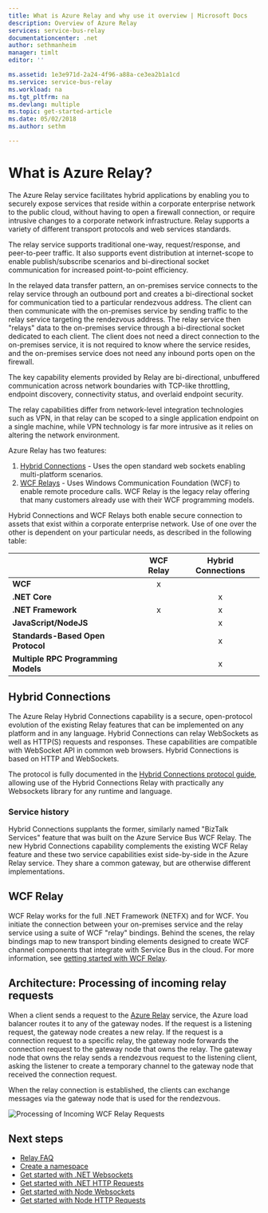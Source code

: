```yaml
---
title: What is Azure Relay and why use it overview | Microsoft Docs
description: Overview of Azure Relay
services: service-bus-relay
documentationcenter: .net
author: sethmanheim
manager: timlt
editor: ''

ms.assetid: 1e3e971d-2a24-4f96-a88a-ce3ea2b1a1cd
ms.service: service-bus-relay
ms.workload: na
ms.tgt_pltfrm: na
ms.devlang: multiple
ms.topic: get-started-article
ms.date: 05/02/2018
ms.author: sethm

---
```

# What is Azure Relay?

The Azure Relay service facilitates hybrid applications by enabling you to
securely expose services that reside within a corporate enterprise network to
the public cloud, without having to open a firewall connection, or require
intrusive changes to a corporate network infrastructure. Relay supports a
variety of different transport protocols and web services standards.

The relay service supports traditional one-way, request/response, and
peer-to-peer traffic. It also supports event distribution at internet-scope to
enable publish/subscribe scenarios and bi-directional socket communication for
increased point-to-point efficiency.

In the relayed data transfer pattern, an on-premises service connects to the
relay service through an outbound port and creates a bi-directional socket for
communication tied to a particular rendezvous address. The client can then
communicate with the on-premises service by sending traffic to the relay
service targeting the rendezvous address. The relay service then "relays" data
to the on-premises service through a bi-directional socket dedicated to each
client. The client does not need a direct connection to the on-premises
service, it is not required to know where the service resides, and the
on-premises service does not need any inbound ports open on the firewall.

The key capability elements provided by Relay are bi-directional, unbuffered
communication across network boundaries with TCP-like throttling, endpoint
discovery, connectivity status, and overlaid endpoint security.

The relay capabilities differ from network-level integration technologies such
as VPN, in that relay can be scoped to a single application endpoint on a
single machine, while VPN technology is far more intrusive as it relies on
altering the network environment.

Azure Relay has two features:

1. [Hybrid Connections](#hybrid-connections) - Uses the open standard web sockets enabling multi-platform scenarios.
2. [WCF Relays](#wcf-relays) - Uses Windows Communication Foundation (WCF) to enable remote procedure calls. WCF Relay is the legacy relay offering that many customers already use with their WCF programming models.

Hybrid Connections and WCF Relays both enable secure connection to assets that exist within a corporate enterprise network. Use of one over the other is dependent on your particular needs, as described in the following table:

|  | WCF Relay | Hybrid Connections |
| --- |:---:|:---:|
| **WCF** |x | |
| **.NET Core** | |x |
| **.NET Framework** |x |x |
| **JavaScript/NodeJS** | |x |
| **Standards-Based Open Protocol** | |x |
| **Multiple RPC Programming Models** | |x |

## Hybrid Connections

The Azure Relay Hybrid Connections capability is a secure, open-protocol
evolution of the existing Relay features that can be implemented on any
platform and in any language. Hybrid Connections can relay WebSockets as well
as HTTP(S) requests and responses. These capabilities are compatible with
WebSocket API in common web browsers. Hybrid Connections is based on HTTP and
WebSockets.

The protocol is fully documented in the [Hybrid Connections protocol
guide](relay-hybrid-connections-protocol.md), allowing use of the Hybrid
Connections Relay with practically any Websockets library for any runtime and
language.

### Service history

Hybrid Connections supplants the former, similarly named "BizTalk Services"
feature that was built on the Azure Service Bus WCF Relay. The new Hybrid
Connections capability complements the existing WCF Relay feature and these two
service capabilities exist side-by-side in the Azure Relay service. They share
a common gateway, but are otherwise different implementations.

## WCF Relay

WCF Relay works for the full .NET Framework (NETFX) and for WCF. You initiate
the connection between your on-premises service and the relay service using a
suite of WCF "relay" bindings. Behind the scenes, the relay bindings map to new
transport binding elements designed to create WCF channel components that
integrate with Service Bus in the cloud. For more information, see [getting
started with WCF Relay](relay-wcf-dotnet-get-started.md).

## Architecture: Processing of incoming relay requests

When a client sends a request to the [Azure Relay](/azure/service-bus-relay/)
service, the Azure load balancer routes it to any of the gateway nodes. If the
request is a listening request, the gateway node creates a new relay. If the
request is a connection request to a specific relay, the gateway node forwards
the connection request to the gateway node that owns the relay. The gateway
node that owns the relay sends a rendezvous request to the listening client,
asking the listener to create a temporary channel to the gateway node that
received the connection request.

When the relay connection is established, the clients can exchange messages via
the gateway node that is used for the rendezvous.

![Processing of Incoming WCF Relay Requests](./media/relay-what-is-it/ic690645.png)

## Next steps

* [Relay FAQ](relay-faq.md)
* [Create a namespace](relay-create-namespace-portal.md)
* [Get started with .NET Websockets](relay-hybrid-connections-dotnet-get-started.md)
* [Get started with .NET HTTP Requests](relay-hybrid-connections-http-requests-dotnet-get-started.md)
* [Get started with Node Websockets](relay-hybrid-connections-node-get-started.md)
* [Get started with Node HTTP Requests](relay-hybrid-connections-http-requests-node-get-started.md)

